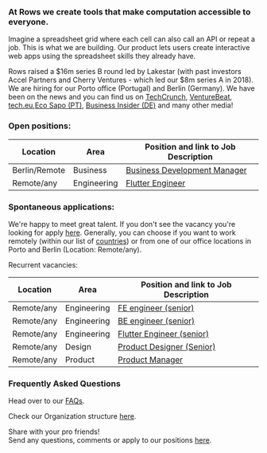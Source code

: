 ### At Rows we create tools that make computation accessible to everyone.

Imagine a spreadsheet grid where each cell can also call an API or repeat a job. This is what we are building. Our product lets users create interactive web apps using the spreadsheet skills they already have.

Rows raised a $16m series B round led by Lakestar (with past investors Accel Partners and Cherry Ventures - which led our $8m series A in 2018). We are hiring for our Porto office (Portugal) and Berlin (Germany). We have been on the news and you can find us on [TechCrunch](https://tcrn.ch/3dEhNKD), [VentureBeat](https://venturebeat.com/2021/02/23/rows-raises-16-million-and-launches-next-gen-spreadsheets-with-built-in-data-integrations/), [tech.eu](https://tech.eu/brief/rows-series-b/),[Eco Sapo (PT)](https://eco.sapo.pt/2021/02/23/rows-capta-13-milhoes-em-serie-b-para-continuar-a-fazer-crescer-equipa-e-produto-entre-o-porto-e-berlim/), [Business Insider (DE)](https://www.businessinsider.de/gruenderszene/rows-excel-konkurrent-finanzierung/) and many other media!

### Open positions:

| Location            | Area         | Position and link to Job Description                                       |
| --------------------| ------------ | ---------------------------------------------------------------------------|    
| Berlin/Remote       | Business   | [Business Development Manager](https://github.com/rows/hiring/blob/master/job%20descriptions/Business%20Development%20Manager_Berlin_remote.md)|
| Remote/any          | Engineering  | [Flutter Engineer](https://github.com/rows/hiring/blob/master/job%20descriptions/Flutter%20Engineer.md) |

### Spontaneous applications:

We're happy to meet great talent. If you don't see the vacancy you're looking for apply [here](mailto:join@rows.com).
Generally, you can choose if you want to work remotely (within our list of [countries](https://github.com/rows/hiring/blob/master/FAQs.md)) or from one of our office locations in Porto and Berlin (Location: Remote/any).

Recurrent vacancies:

| Location            | Area         | Position and link to Job Description                                    |
| --------------------| ------------ | ----------------------------------------------------------------------- |    
| Remote/any          | Engineering  | [FE engineer (senior)](/job%20descriptions/FE%20engineer%20(senior).md) |
| Remote/any          | Engineering  | [BE engineer (senior)](/job%20descriptions/BE%20engineer%20(senior).md) |
| Remote/any          | Engineering  | [Flutter Engineer (senior)](https://github.com/rows/hiring/blob/master/job%20descriptions/Flutter%20Engineer(Senior).md) |
| Remote/any          | Design       | [Product Designer (Senior)](https://github.com/rows/hiring/blob/master/job%20descriptions/Product%20Designer%20(Senior).md)   |
| Remote/any          | Product      | [Product Manager](https://github.com/rows/hiring/blob/master/job%20descriptions/Product%20Manager.md) |

### Frequently Asked Questions
Head over to our [FAQs](/FAQs.md).

Check our Organization structure [here](/Teams.md).

Share with your pro friends!  
Send any questions, comments or apply to our positions [here](mailto:join@rows.com).
